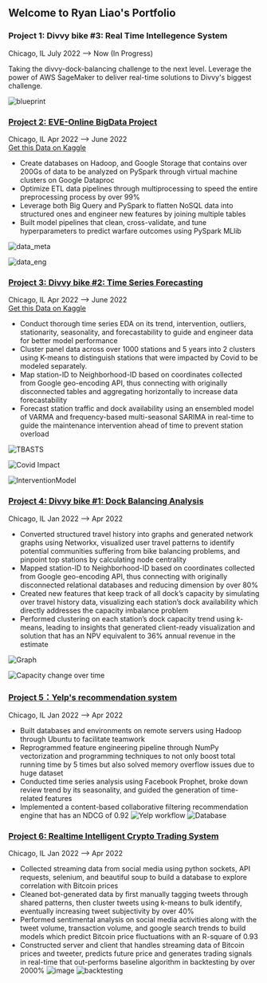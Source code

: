 ## Welcome to Ryan Liao's Portfolio
### Project 1: Divvy bike #3: Real Time Intellegence System
Chicago, IL July 2022 –> Now (In Progress)   
     
Taking the divvy-dock-balancing challenge to the next level. Leverage the power of AWS SageMaker to deliver real-time solutions to Divvy's biggest challenge.   

![blueprint](https://raw.githubusercontent.com/Ryan47Liao/Demo/main/Divvy%20RTIS%20BluePrint.png)

### [Project 2: EVE-Online BigData Project](https://github.com/Ryan47Liao/Divvy_Time_Series)
  Chicago, IL Apr 2022 –> June 2022    
[Get this Data on Kaggle](https://www.kaggle.com/datasets/leonidasliao/eveonline-tradingwar) 
- Create databases on Hadoop, and Google Storage that contains over 200Gs of data to be analyzed on PySpark through virtual machine clusters on Google Dataproc
- Optimize ETL data pipelines through multiprocessing to speed the entire preprocessing process by over 99%
- Leverage both Big Query and PySpark to flatten NoSQL data into structured ones and engineer new features by joining multiple tables
- Built model pipelines that clean, cross-validate, and tune hyperparameters to predict warfare outcomes using PySpark MLlib

![data_meta](https://raw.githubusercontent.com/Ryan47Liao/Demo/main/EVE_data_info.png)

![data_eng](https://raw.githubusercontent.com/Ryan47Liao/Demo/main/data%20eng.png)

### [Project 3: Divvy bike #2: Time Series Forecasting](https://github.com/Ryan47Liao/Divvy_Time_Series)
  Chicago, IL Apr 2022 –> June 2022   
[Get this Data on Kaggle](https://www.kaggle.com/datasets/leonidasliao/divvy-station-dock-capacity-time-series-forecast)
- Conduct thorough time series EDA on its trend, intervention, outliers, stationarity, seasonality, and forecastability to guide and engineer data for better model performance
- Cluster panel data across over 1000 stations and 5 years into 2 clusters using K-means to distinguish stations that were impacted by Covid to be modeled separately.
- Map station-ID to Neighborhood-ID based on coordinates collected from Google geo-encoding API, thus connecting with originally disconnected tables and aggregating horizontally to increase data forecastability
- Forecast station traffic and dock availability using an ensembled model of VARMA and frequency-based multi-seasonal SARIMA in real-time to guide the maintenance intervention ahead of time to prevent station overload

![TBASTS](https://raw.githubusercontent.com/Ryan47Liao/Demo/main/TBASTS.png)

![Covid Impact](https://raw.githubusercontent.com/Ryan47Liao/Demo/main/Clustering_based_EDA.png)

![InterventionModel](https://raw.githubusercontent.com/Ryan47Liao/Demo/main/Intervention_modeling.png)


### [Project 4: Divvy bike #1: Dock Balancing Analysis](https://github.com/Ryan47Liao/Divvy-Bike-Dock-Balancing-Analysis)
  Chicago, IL Jan 2022 –> Apr 2022
- Converted structured travel history into graphs and generated network graphs using Networkx, visualized user
travel patterns to identify potential communities suffering from bike balancing problems, and pinpoint top
stations by calculating node centrality
- Mapped station-ID to Neighborhood-ID based on coordinates collected from Google geo-encoding API, thus
connecting with originally disconnected relational databases and reducing dimension by over 80%
- Created new features that keep track of all dock’s capacity by simulating over travel history data, visualizing
each station’s dock availability which directly addresses the capacity imbalance problem
- Performed clustering on each station’s dock capacity trend using k-means, leading to insights that generated
client-ready visualization and solution that has an NPV equivalent to 36% annual revenue in the estimate

![Graph](https://raw.githubusercontent.com/Ryan47Liao/Demo/main/GRAPH.gif)

![Capacity change over time](https://raw.githubusercontent.com/Ryan47Liao/Demo/main/CAP.gif)

### [Project 5：Yelp's recommendation system](https://github.com/Ryan47Liao/Yelp-Recommendation-System)
  Chicago, IL Jan 2022 –> Apr 2022
- Built databases and environments on remote servers using Hadoop through Ubuntu to facilitate teamwork
- Reprogrammed feature engineering pipeline through NumPy vectorization and programming techniques to
not only boost total running time by 5 times but also solved memory overflow issues due to huge dataset
- Conducted time series analysis using Facebook Prophet, broke down review trend by its seasonality, and
guided the generation of time-related features
- Implemented a content-based collaborative filtering recommendation engine that has an NDCG of 0.92
![Yelp workflow](https://raw.githubusercontent.com/Ryan47Liao/Demo/main/Yelp.png)
![Database](https://raw.githubusercontent.com/Ryan47Liao/Demo/main/RCC.png)

### [Project 6: Realtime Intelligent Crypto Trading System](https://github.com/Ryan47Liao/Realtime_intelligent_trading_system)
  Chicago, IL Jan 2022 –> Apr 2022
- Collected streaming data from social media using python sockets, API requests, selenium, and beautiful soup
to build a database to explore correlation with Bitcoin prices
- Cleaned bot-generated data by first manually tagging tweets through shared patterns, then cluster tweets using
k-means to bulk identify, eventually increasing tweet subjectivity by over 40%
- Performed sentimental analysis on social media activities along with the tweet volume, transaction volume,
and google search trends to build models which predict Bitcoin price fluctuations with an R-square of 0.93
- Constructed server and client that handles streaming data of Bitcoin prices and tweeter, predicts future price
and generates trading signals in real-time that out-performs baseline algorithm in backtesting by over 2000%
![image](https://user-images.githubusercontent.com/62736640/160002223-74db0d21-b0a9-46ee-8ead-fd975c1da1f0.png)
![backtesting](https://raw.githubusercontent.com/Ryan47Liao/Demo/main/Backtesting.png)
